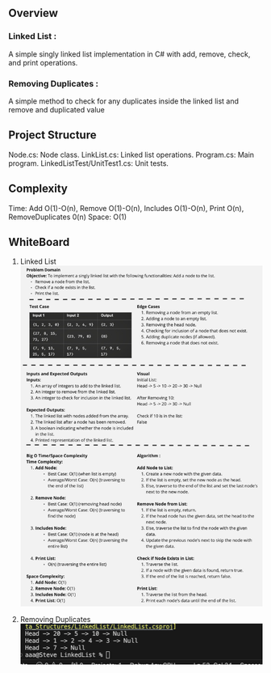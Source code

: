 ## Overview
### Linked List : 
A simple singly linked list implementation in C# with add, remove, check, and print operations.
### Removing Duplicates :
A simple method to check for any duplicates inside the linked list and remove and duplicated value

## Project Structure
Node.cs: Node class.
LinkList.cs: Linked list operations.
Program.cs: Main program.
LinkedListTest/UnitTest1.cs: Unit tests.


## Complexity
Time: Add O(1)-O(n), Remove O(1)-O(n), Includes O(1)-O(n), Print O(n), RemoveDuplicates 0(n)
Space: O(1)


## WhiteBoard
1. Linked List![LinkedList](../../White%20Board%20Challenge/Images/LinkedList.jpg)

2. Removing Duplicates
![RemovingDuplicates](../../White%20Board%20Challenge/Images/RemoveDuplicateValues.png)